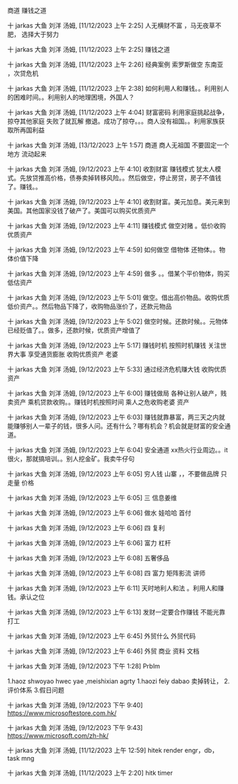 商道 赚钱之道


十 jarkas 大鱼 刘洋 汤姆, [11/12/2023 上午 2:25]
人无横财不富 ，马无夜草不肥， 选择大于努力

十 jarkas 大鱼 刘洋 汤姆, [11/12/2023 上午 2:25]
赚钱之道

十 jarkas 大鱼 刘洋 汤姆, [11/12/2023 上午 2:26]
经典案例 索罗斯做空 东南亚 ，次贷危机

十 jarkas 大鱼 刘洋 汤姆, [11/12/2023 上午 2:38]
如何利用人和赚钱。。利用别人的困难时间。。利用别人的地理困境，外国人？

十 jarkas 大鱼 刘洋 汤姆, [11/12/2023 上午 4:04]
财富密码  利用家庭挑起战争，掠夺其他家庭 失败了就瓦解 撤退。成功了掠夺。。。商人没有祖国。。利用家族获取所再国利益

十 jarkas 大鱼 刘洋 汤姆, [13/12/2023 上午 1:57]
商道 商人无祖国   不要固定一个地方 流动起来


十 jarkas 大鱼 刘洋 汤姆, [9/12/2023 上午 4:10]
收割财富 赚钱模式 犹太人模式。先放贷推高价格，债券卖掉转移风险。。然后做空，停止房贷，房子不值钱了。赚钱。。

十 jarkas 大鱼 刘洋 汤姆, [9/12/2023 上午 4:10]
收割财富。美元加息。美元来到美国。其他国家没钱了破产了。美国可以购买优质资产

十 jarkas 大鱼 刘洋 汤姆, [9/12/2023 上午 4:11]
赚钱模式 做空对赌  。低价收购优质资产

十 jarkas 大鱼 刘洋 汤姆, [9/12/2023 上午 4:59]
如何做空  借物体  还物体。。物体价值下降

十 jarkas 大鱼 刘洋 汤姆, [9/12/2023 上午 4:59]
做多 。。借某个平价物体，购买低估资产

十 jarkas 大鱼 刘洋 汤姆, [9/12/2023 上午 5:01]
做空。借出高价物品。收购优质低价资产。。然后物品下降了，收购物品涨价了，还款元物品

十 jarkas 大鱼 刘洋 汤姆, [9/12/2023 上午 5:02]
做空时候。还款时候。。元物体已经贬值了。。做多，还款时候，优质资产增值了

十 jarkas 大鱼 刘洋 汤姆, [9/12/2023 上午 5:17]
赚钱时机  按照时机赚钱 关注世界大事 享受通货膨胀 收购优质资产 老婆

十 jarkas 大鱼 刘洋 汤姆, [9/12/2023 上午 5:33]
通过经济危机赚大钱  收购优质资产

十 jarkas 大鱼 刘洋 汤姆, [9/12/2023 上午 6:00]
赚钱做局 各种让别人破产，贱卖资产 乘机贷款收购。。赚钱时机按照时间  乘人之危收购老婆 资产

十 jarkas 大鱼 刘洋 汤姆, [9/12/2023 上午 6:03]
赚钱就靠暴富，两三天之内就能赚够别人一辈子的钱，很多人问。还有什么？哪有机会？机会就是财富的安全通道。

十 jarkas 大鱼 刘洋 汤姆, [9/12/2023 上午 6:04]
安全通道  xx热火行业周边。。it很火，那就搞培训。。别人挖金矿。我卖牛仔句

十 jarkas 大鱼 刘洋 汤姆, [9/12/2023 上午 6:05]
穷人钱 山寨  ，，不要做品牌 只走量 价格

十 jarkas 大鱼 刘洋 汤姆, [9/12/2023 上午 6:05]
三 信息姜维

十 jarkas 大鱼 刘洋 汤姆, [9/12/2023 上午 6:06]
做水 娃哈哈 首付

十 jarkas 大鱼 刘洋 汤姆, [9/12/2023 上午 6:06]
四 复利

十 jarkas 大鱼 刘洋 汤姆, [9/12/2023 上午 6:06]
富力 杠杆

十 jarkas 大鱼 刘洋 汤姆, [9/12/2023 上午 6:08]
五奢侈品

十 jarkas 大鱼 刘洋 汤姆, [9/12/2023 上午 6:08]
四 富力  矩阵影流  讲师

十 jarkas 大鱼 刘洋 汤姆, [9/12/2023 上午 6:11]
天时地利人和法  。利用人和赚钱。承认之位

十 jarkas 大鱼 刘洋 汤姆, [9/12/2023 上午 6:13]
发财一定要合作赚钱  不能光靠打工

十 jarkas 大鱼 刘洋 汤姆, [9/12/2023 上午 6:45]
外贸什么 外贸代码

十 jarkas 大鱼 刘洋 汤姆, [9/12/2023 上午 6:46]
外贸 商业 
资料 文档

十 jarkas 大鱼 刘洋 汤姆, [9/12/2023 下午 1:28]
Prblm

1.haoz shwoyao hwec yae ,meishixian agrty
1.haozi feiy dabao 卖掉转让，
2. 评价体系
3.假日问题

十 jarkas 大鱼 刘洋 汤姆, [9/12/2023 下午 9:40]
https://www.microsoftestore.com.hk/

十 jarkas 大鱼 刘洋 汤姆, [9/12/2023 下午 9:43]
https://www.microsoft.com/zh-hk/

十 jarkas 大鱼 刘洋 汤姆, [11/12/2023 上午 12:59]
hitek  render engr，db， task mng

十 jarkas 大鱼 刘洋 汤姆, [11/12/2023 上午 2:20]
hitk timer

